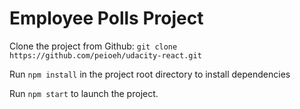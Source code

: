 # Employee Polls Project

Clone the project from Github:
`git clone https://github.com/peioeh/udacity-react.git`

Run `npm install` in the project root directory to install dependencies

Run `npm start` to launch the project. 